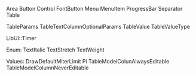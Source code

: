 Area
Button
Control
FontButton
Menu
MenuItem
ProgressBar
Separator
Table

TableParams
TableTextColumnOptionalParams
TableValue
TableValueType

LibUI::Timer

Enum:
    TextItalic
    TextStretch
    TextWeight

Values:
    DrawDefaultMiterLimit
    Pi
    TableModelColunAlwaysEditable
    TableModelColumnNeverEditable
